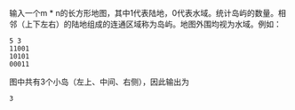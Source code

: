输入一个m * n的长方形地图，其中1代表陆地，0代表水域。统计岛屿的数量。相邻（上下左右）的陆地组成的连通区域称为岛屿。地图外围均视为水域。例如：
```input
5 3
11001
10101
00011
```
图中共有3个小岛（左上、中间、右侧），因此输出为
```output
3
```
